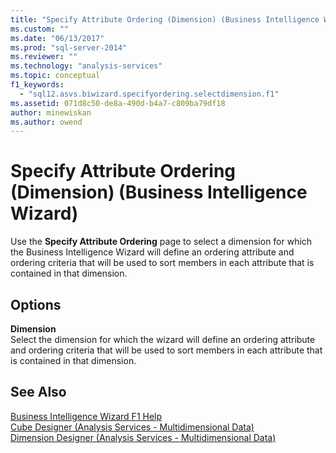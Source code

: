 ```yaml
---
title: "Specify Attribute Ordering (Dimension) (Business Intelligence Wizard) | Microsoft Docs"
ms.custom: ""
ms.date: "06/13/2017"
ms.prod: "sql-server-2014"
ms.reviewer: ""
ms.technology: "analysis-services"
ms.topic: conceptual
f1_keywords: 
  - "sql12.asvs.biwizard.specifyordering.selectdimension.f1"
ms.assetid: 071d8c50-de8a-490d-b4a7-c809ba79df18
author: minewiskan
ms.author: owend
---
```

# Specify Attribute Ordering (Dimension) (Business Intelligence Wizard)
  Use the **Specify Attribute Ordering** page to select a dimension for which the Business Intelligence Wizard will define an ordering attribute and ordering criteria that will be used to sort members in each attribute that is contained in that dimension.  
  
## Options  
 **Dimension**  
 Select the dimension for which the wizard will define an ordering attribute and ordering criteria that will be used to sort members in each attribute that is contained in that dimension.  
  
## See Also  
 [Business Intelligence Wizard F1 Help](business-intelligence-wizard-f1-help.md)   
 [Cube Designer &#40;Analysis Services - Multidimensional Data&#41;](cube-designer-analysis-services-multidimensional-data.md)   
 [Dimension Designer &#40;Analysis Services - Multidimensional Data&#41;](dimension-designer-analysis-services-multidimensional-data.md)  
  
  
